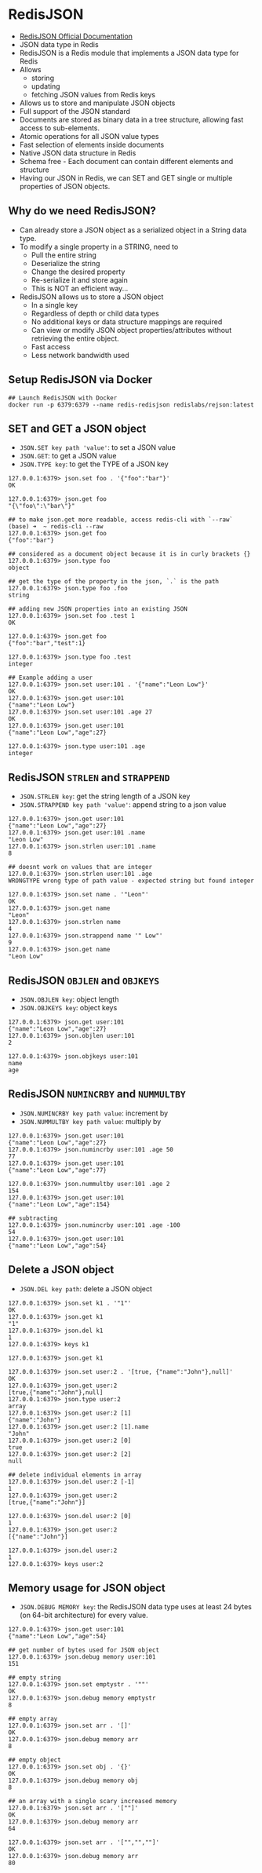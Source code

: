 # RedisJSON

- [RedisJSON Official Documentation](https://redis.io/docs/latest/develop/data-types/json/)
- JSON data type in Redis
- RedisJSON is a Redis module that implements a JSON data type for Redis
- Allows
  - storing
  - updating
  - fetching JSON values from Redis keys
- Allows us to store and manipulate JSON objects
- Full support of the JSON standard
- Documents are stored as binary data in a tree structure, allowing fast access to sub-elements.
- Atomic operations for all JSON value types
- Fast selection of elements inside documents
- Native JSON data structure in Redis
- Schema free - Each document can contain different elements and structure
- Having our JSON in Redis, we can SET and GET single or multiple properties of JSON objects.

## Why do we need RedisJSON?

- Can already store a JSON object as a serialized object in a String data type.
- To modify a single property in a STRING, need to
  - Pull the entire string
  - Deserialize the string
  - Change the desired property
  - Re-serialize it and store again
  - This is NOT an efficient way...
- RedisJSON allows us to store a JSON object
  - In a single key
  - Regardless of depth or child data types
  - No additional keys or data structure mappings are required
  - Can view or modify JSON object properties/attributes without retrieving the entire object.
  - Fast access
  - Less network bandwidth used

## Setup RedisJSON via Docker

```
## Launch RedisJSON with Docker
docker run -p 6379:6379 --name redis-redisjson redislabs/rejson:latest
```

## SET and GET a JSON object

- `JSON.SET key path 'value'`: to set a JSON value
- `JSON.GET`: to get a JSON value
- `JSON.TYPE key`: to get the TYPE of a JSON key

```
127.0.0.1:6379> json.set foo . '{"foo":"bar"}'
OK

127.0.0.1:6379> json.get foo
"{\"foo\":\"bar\"}"

## to make json.get more readable, access redis-cli with `--raw`
(base) ➜  ~ redis-cli --raw
127.0.0.1:6379> json.get foo
{"foo":"bar"}

## considered as a document object because it is in curly brackets {}
127.0.0.1:6379> json.type foo
object

## get the type of the property in the json, `.` is the path
127.0.0.1:6379> json.type foo .foo
string

## adding new JSON properties into an existing JSON
127.0.0.1:6379> json.set foo .test 1
OK

127.0.0.1:6379> json.get foo
{"foo":"bar","test":1}

127.0.0.1:6379> json.type foo .test
integer
```

```
## Example adding a user
127.0.0.1:6379> json.set user:101 . '{"name":"Leon Low"}'
OK
127.0.0.1:6379> json.get user:101
{"name":"Leon Low"}
127.0.0.1:6379> json.set user:101 .age 27
OK
127.0.0.1:6379> json.get user:101
{"name":"Leon Low","age":27}

127.0.0.1:6379> json.type user:101 .age
integer
```

## RedisJSON `STRLEN` and `STRAPPEND`

- `JSON.STRLEN key`: get the string length of a JSON key
- `JSON.STRAPPEND key path 'value'`: append string to a json value

```
127.0.0.1:6379> json.get user:101
{"name":"Leon Low","age":27}
127.0.0.1:6379> json.get user:101 .name
"Leon Low"
127.0.0.1:6379> json.strlen user:101 .name
8

## doesnt work on values that are integer
127.0.0.1:6379> json.strlen user:101 .age
WRONGTYPE wrong type of path value - expected string but found integer
```

```
127.0.0.1:6379> json.set name . '"Leon"'
OK
127.0.0.1:6379> json.get name
"Leon"
127.0.0.1:6379> json.strlen name
4
127.0.0.1:6379> json.strappend name '" Low"'
9
127.0.0.1:6379> json.get name
"Leon Low"
```

## RedisJSON `OBJLEN` and `OBJKEYS`

- `JSON.OBJLEN key`: object length
- `JSON.OBJKEYS key`: object keys

```
127.0.0.1:6379> json.get user:101
{"name":"Leon Low","age":27}
127.0.0.1:6379> json.objlen user:101
2

127.0.0.1:6379> json.objkeys user:101
name
age
```

## RedisJSON `NUMINCRBY` and `NUMMULTBY`

- `JSON.NUMINCRBY key path value`: increment by
- `JSON.NUMMULTBY key path value`: multiply by

```
127.0.0.1:6379> json.get user:101
{"name":"Leon Low","age":27}
127.0.0.1:6379> json.numincrby user:101 .age 50
77
127.0.0.1:6379> json.get user:101
{"name":"Leon Low","age":77}

127.0.0.1:6379> json.nummultby user:101 .age 2
154
127.0.0.1:6379> json.get user:101
{"name":"Leon Low","age":154}

## subtracting
127.0.0.1:6379> json.numincrby user:101 .age -100
54
127.0.0.1:6379> json.get user:101
{"name":"Leon Low","age":54}
```

## Delete a JSON object

- `JSON.DEL key path`: delete a JSON object

```
127.0.0.1:6379> json.set k1 . '"1"'
OK
127.0.0.1:6379> json.get k1
"1"
127.0.0.1:6379> json.del k1
1
127.0.0.1:6379> keys k1

127.0.0.1:6379> json.get k1

```

```
127.0.0.1:6379> json.set user:2 . '[true, {"name":"John"},null]'
OK
127.0.0.1:6379> json.get user:2
[true,{"name":"John"},null]
127.0.0.1:6379> json.type user:2
array
127.0.0.1:6379> json.get user:2 [1]
{"name":"John"}
127.0.0.1:6379> json.get user:2 [1].name
"John"
127.0.0.1:6379> json.get user:2 [0]
true
127.0.0.1:6379> json.get user:2 [2]
null

## delete individual elements in array
127.0.0.1:6379> json.del user:2 [-1]
1
127.0.0.1:6379> json.get user:2
[true,{"name":"John"}]

127.0.0.1:6379> json.del user:2 [0]
1
127.0.0.1:6379> json.get user:2
[{"name":"John"}]

127.0.0.1:6379> json.del user:2
1
127.0.0.1:6379> keys user:2
```

## Memory usage for JSON object

- `JSON.DEBUG MEMORY key`: the RedisJSON data type uses at least 24 bytes (on 64-bit architecture) for every value.

```
127.0.0.1:6379> json.get user:101
{"name":"Leon Low","age":54}

## get number of bytes used for JSON object
127.0.0.1:6379> json.debug memory user:101
151

## empty string
127.0.0.1:6379> json.set emptystr . '""'
OK
127.0.0.1:6379> json.debug memory emptystr
8

## empty array
127.0.0.1:6379> json.set arr . '[]'
OK
127.0.0.1:6379> json.debug memory arr
8

## empty object
127.0.0.1:6379> json.set obj . '{}'
OK
127.0.0.1:6379> json.debug memory obj
8

## an array with a single scary increased memory
127.0.0.1:6379> json.set arr . '[""]'
OK
127.0.0.1:6379> json.debug memory arr
64

127.0.0.1:6379> json.set arr . '["","",""]'
OK
127.0.0.1:6379> json.debug memory arr
80
```

